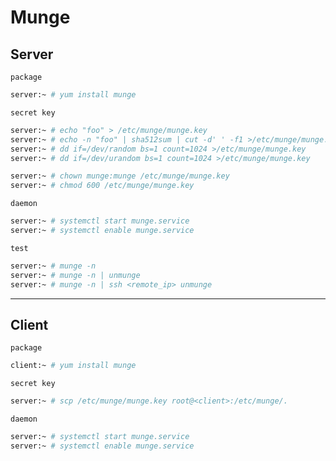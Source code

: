 # Munge


## Server

`package`

```bash
server:~ # yum install munge
```

`secret key`

```bash
server:~ # echo "foo" > /etc/munge/munge.key
server:~ # echo -n "foo" | sha512sum | cut -d' ' -f1 >/etc/munge/munge.key
server:~ # dd if=/dev/random bs=1 count=1024 >/etc/munge/munge.key
server:~ # dd if=/dev/urandom bs=1 count=1024 >/etc/munge/munge.key

server:~ # chown munge:munge /etc/munge/munge.key
server:~ # chmod 600 /etc/munge/munge.key
```

`daemon`

```bash
server:~ # systemctl start munge.service
server:~ # systemctl enable munge.service
```

`test`

```bash
server:~ # munge -n
server:~ # munge -n | unmunge
server:~ # munge -n | ssh <remote_ip> unmunge
```


---

## Client

`package`

```bash
client:~ # yum install munge
```

`secret key`

```bash
server:~ # scp /etc/munge/munge.key root@<client>:/etc/munge/.
```

`daemon`

```bash
server:~ # systemctl start munge.service
server:~ # systemctl enable munge.service
```
